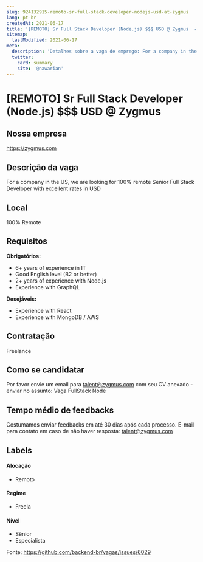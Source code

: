 ```yaml
---
slug: 924132915-remoto-sr-full-stack-developer-nodejs-usd-at-zygmus
lang: pt-br
createdAt: 2021-06-17
title: '[REMOTO] Sr Full Stack Developer (Node.js) $$$ USD @ Zygmus  - Vaga de Emprego'
sitemap:
  lastModified: 2021-06-17
meta:
  description: 'Detalhes sobre a vaga de emprego: For a company in the US, we are looking for 100% remote Senior Full Stack Developer with excellent rates in USD'
  twitter:
    card: summary
    site: '@nawarian'
---
```


# [REMOTO] Sr Full Stack Developer (Node.js) $$$ USD @ Zygmus 

<!--
==================================================
Caso a vaga for remoto durante a pandemia informar no texto "Remoto durante o covid"
==================================================
-->
<!-- 
==================================================
POR FAVOR, SÓ POSTE SE A VAGA FOR PARA BACK-END!

Não faça distinção de gênero no título da vaga.

Use: "Back-End Developer" ao invés de 
"Desenvolvedor Back-End" \o/

Exemplo: `[São Paulo] Back-End Developer @ NOME DA EMPRESA`
==================================================
-->
<!--
==================================================
Caso a vaga for remoto durante a pandemia deixar a linha abaixo
==================================================
-->

## Nossa empresa

https://zygmus.com

## Descrição da vaga

For a company in the US, we are looking for 100% remote Senior Full Stack Developer with excellent rates in USD

## Local

100% Remote

## Requisitos

**Obrigatórios:**
-  6+ years of experience in IT
-  Good English level (B2 or better)
-  2+ years of experience with Node.js
- Experience with GraphQL

**Desejáveis:**
- Experience with React
- Experience with MongoDB / AWS


## Contratação

Freelance

## Como se candidatar

Por favor envie um email para talent@zygmus.com com seu CV anexado - enviar no assunto: Vaga FullStack Node

## Tempo médio de feedbacks

Costumamos enviar feedbacks em até 30 dias após cada processo.
E-mail para contato em caso de não haver resposta: talent@zygmus.com

## Labels
<!-- retire os labels que não fazem sentido à vaga -->

#### Alocação
- Remoto

#### Regime
- Freela

#### Nível
- Sênior
- Especialista


Fonte: https://github.com/backend-br/vagas/issues/6029